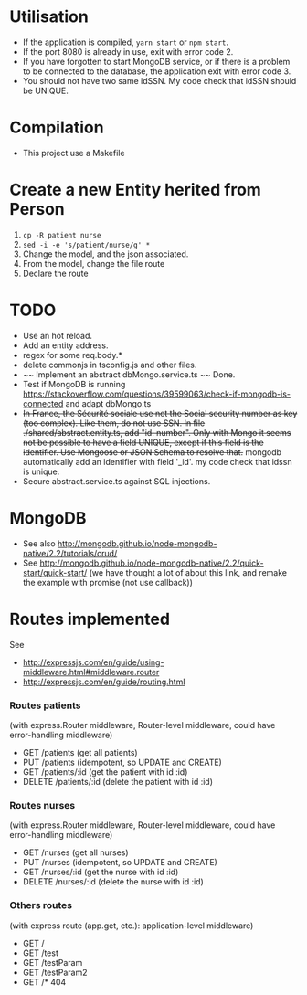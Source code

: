 # Utilisation
* If the application is compiled, `yarn start` or `npm start`.
* If the port 8080 is already in use, exit with error code 2.
* If you have forgotten to start MongoDB service, or if there is a problem
    to be connected to the database, the application exit with error code 3.
* You should not have two same idSSN. My code check that idSSN should be UNIQUE.


# Compilation
* This project use a Makefile

# Create a new Entity herited from Person
1. `cp -R patient nurse`
2. `sed -i -e 's/patient/nurse/g' *`
3. Change the model, and the json associated.
4. From the model, change the file route
4. Declare the route

# TODO
* Use an hot reload.
* Add an entity address.
* regex for some req.body.*
* delete commonjs in tsconfig.js and other files.
* ~~ Implement an abstract dbMongo.service.ts ~~ Done.
* Test if MongoDB is running
    https://stackoverflow.com/questions/39599063/check-if-mongodb-is-connected
    and adapt dbMongo.ts
* ~~In France, the Sécurité sociale use not the Social security number as key
    (too complex). Like them, do not use SSN. In file
    ./shared/abstract.entity.ts, add "id: number". Only with Mongo it seems not
    be possible to have a field UNIQUE, except if this field is the identifier.
    Use Mongoose or JSON Schema to resolve that.~~
    mongodb automatically add an identifier with field '_id'. my code check that
    idssn is unique.
* Secure abstract.service.ts against SQL injections.

# MongoDB
* See also http://mongodb.github.io/node-mongodb-native/2.2/tutorials/crud/
* See http://mongodb.github.io/node-mongodb-native/2.2/quick-start/quick-start/
    (we have thought a lot of about this link, and remake the example with
    promise (not use callback))

# Routes implemented
See
* http://expressjs.com/en/guide/using-middleware.html#middleware.router
* http://expressjs.com/en/guide/routing.html

### Routes patients
(with express.Router middleware, Router-level middleware, could have
error-handling middleware)
* GET /patients (get all patients)
* PUT /patients (idempotent, so UPDATE and CREATE)
* GET /patients/:id (get the patient with id :id)
* DELETE /patients/:id (delete the patient with id :id)

### Routes nurses
(with express.Router middleware, Router-level middleware, could have
error-handling middleware)
* GET /nurses (get all nurses)
* PUT /nurses (idempotent, so UPDATE and CREATE)
* GET /nurses/:id (get the nurse with id :id)
* DELETE /nurses/:id (delete the nurse with id :id)

### Others routes
(with express route (app.get, etc.): application-level middleware)
* GET /
* GET /test
* GET /testParam
* GET /testParam2
* GET /* 404

